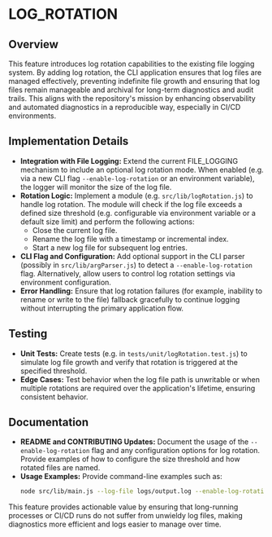 # LOG_ROTATION

## Overview
This feature introduces log rotation capabilities to the existing file logging system. By adding log rotation, the CLI application ensures that log files are managed effectively, preventing indefinite file growth and ensuring that log files remain manageable and archival for long-term diagnostics and audit trails. This aligns with the repository's mission by enhancing observability and automated diagnostics in a reproducible way, especially in CI/CD environments.

## Implementation Details
- **Integration with File Logging:** Extend the current FILE_LOGGING mechanism to include an optional log rotation mode. When enabled (e.g. via a new CLI flag `--enable-log-rotation` or an environment variable), the logger will monitor the size of the log file.
- **Rotation Logic:** Implement a module (e.g. `src/lib/logRotation.js`) to handle log rotation. The module will check if the log file exceeds a defined size threshold (e.g. configurable via environment variable or a default size limit) and perform the following actions:
  - Close the current log file.
  - Rename the log file with a timestamp or incremental index.
  - Start a new log file for subsequent log entries.
- **CLI Flag and Configuration:** Add optional support in the CLI parser (possibly in `src/lib/argParser.js`) to detect a `--enable-log-rotation` flag. Alternatively, allow users to control log rotation settings via environment configuration.
- **Error Handling:** Ensure that log rotation failures (for example, inability to rename or write to the file) fallback gracefully to continue logging without interrupting the primary application flow.

## Testing
- **Unit Tests:** Create tests (e.g. in `tests/unit/logRotation.test.js`) to simulate log file growth and verify that rotation is triggered at the specified threshold.
- **Edge Cases:** Test behavior when the log file path is unwritable or when multiple rotations are required over the application's lifetime, ensuring consistent behavior.

## Documentation
- **README and CONTRIBUTING Updates:** Document the usage of the `--enable-log-rotation` flag and any configuration options for log rotation. Provide examples of how to configure the size threshold and how rotated files are named.
- **Usage Examples:** Provide command-line examples such as:
  ```bash
  node src/lib/main.js --log-file logs/output.log --enable-log-rotation
  ```

This feature provides actionable value by ensuring that long-running processes or CI/CD runs do not suffer from unwieldy log files, making diagnostics more efficient and logs easier to manage over time.
